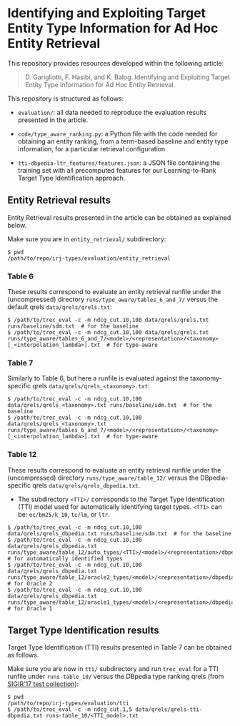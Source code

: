 # Identifying and Exploiting Target Entity Type Information for Ad Hoc Entity Retrieval

This repository provides resources developed within the following article:

> D. Garigliotti, F. Hasibi, and K. Balog. Identifying and Exploiting Target Entity Type Information for Ad Hoc Entity Retrieval.

This repository is structured as follows:

 - `evaluation/`: all data needed to reproduce the evaluation results presented in the article.

 - `code/type_aware_ranking.py`: a Python file with the code needed for obtaining an entity ranking, from a term-based baseline and entity type information, for a particular retrieval configuration.

 - `tti-dbpedia-ltr_features/features.json`: a JSON file containing the training set with all precomputed features for our Learning-to-Rank Target Type Identification approach.


## Entity Retrieval results

Entity Retrieval results presented in the article can be obtained as explained below.

Make sure you are in `entity_retrieval/` subdirectory:

```
$ pwd
/path/to/repo/irj-types/evaluation/entity_retrieval
```

### Table 6

These results correspond to evaluate an entity retrieval runfile under the (uncompressed) directory `runs/type_aware/tables_6_and_7/` versus the default qrels `data/qrels/qrels.txt`:

```
$ /path/to/trec_eval -c -m ndcg_cut.10,100 data/qrels/qrels.txt runs/baseline/sdm.txt  # for the baseline
$ /path/to/trec_eval -c -m ndcg_cut.10,100 data/qrels/qrels.txt runs/type_aware/tables_6_and_7/<model>/<representation>/<taxonomy>[_<interpolation_lambda>].txt  # for type-aware
```

### Table 7

Similarly to Table 6, but here a runfile is evaluated against the taxonomy-specific qrels `data/qrels/qrels_<taxonomy>.txt`:

```
$ /path/to/trec_eval -c -m ndcg_cut.10,100 data/qrels/qrels_<taxonomy>.txt runs/baseline/sdm.txt  # for the baseline
$ /path/to/trec_eval -c -m ndcg_cut.10,100 data/qrels/qrels_<taxonomy>.txt runs/type_aware/tables_6_and_7/<model>/<representation>/<taxonomy>[_<interpolation_lambda>].txt  # for type-aware
```

### Table 12

These results correspond to evaluate an entity retrieval runfile under the (uncompressed) directory `runs/type_aware/table_12/` versus the DBpedia-specific qrels `data/qrels/qrels_dbpedia.txt`.
  - The subdirectory `<TTI>/` corresponds to the Target Type Identification (TTI) model used for automatically identifying target types. `<TTI>` can be: `ec/bm25/k_10`, `tc/lm`, or `ltr`.

```
$ /path/to/trec_eval -c -m ndcg_cut.10,100 data/qrels/qrels_dbpedia.txt runs/baseline/sdm.txt  # for the baseline
$ /path/to/trec_eval -c -m ndcg_cut.10,100 data/qrels/qrels_dbpedia.txt runs/type_aware/table_12/auto_types/<TTI>/<model>/<representation>/dbpedia[_<interpolation_lambda>|_<strict_filtering_k>].txt  # for automatically identified types
$ /path/to/trec_eval -c -m ndcg_cut.10,100 data/qrels/qrels_dbpedia.txt runs/type_aware/table_12/oracle2_types/<model>/<representation>/dbpedia[_<interpolation_lambda>].txt  # for Oracle 2
$ /path/to/trec_eval -c -m ndcg_cut.10,100 data/qrels/qrels_dbpedia.txt runs/type_aware/table_12/oracle1_types/<model>/<representation>/dbpedia[_<interpolation_lambda>].txt  # for Oracle 1
```


## Target Type Identification results

Target Type Identification (TTI) results presented in Table 7 can be obtained as follows.

Make sure you are now in `tti/` subdirectory and run `trec_eval` for a TTI runfile under `runs-table_10/` versus the DBpedia type ranking qrels (from [SIGIR'17 test collection](https://github.com/iai-group/sigir2017-query_types/blob/master/data/qrels/qrels-tti-CF-filtered_by_NIL%2Bmerged.tsv)):

```
$ pwd
/path/to/repo/irj-types/evaluation/tti
$ /path/to/trec_eval -c -m ndcg_cut.1,5 data/qrels/qrels-tti-dbpedia.txt runs-table_10/<TTI_model>.txt
```
